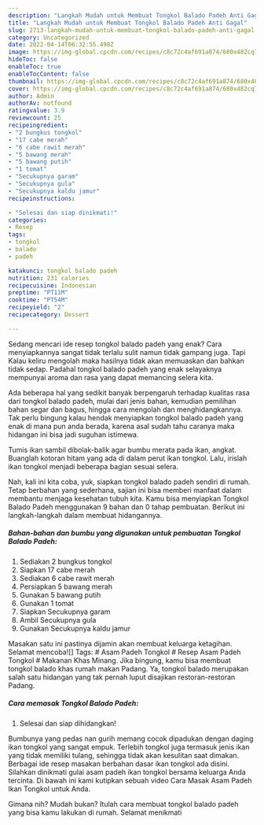 ```yaml
---
description: "Langkah Mudah untuk Membuat Tongkol Balado Padeh Anti Gagal"
title: "Langkah Mudah untuk Membuat Tongkol Balado Padeh Anti Gagal"
slug: 2713-langkah-mudah-untuk-membuat-tongkol-balado-padeh-anti-gagal
category: Uncategorized
date: 2022-04-14T06:32:55.498Z
image: https://img-global.cpcdn.com/recipes/c8c72c4af691a874/680x482cq70/tongkol-balado-padeh-foto-resep-utama.jpg
hideToc: false
enableToc: true
enableTocContent: false
thumbnail: https://img-global.cpcdn.com/recipes/c8c72c4af691a874/680x482cq70/tongkol-balado-padeh-foto-resep-utama.jpg
cover: https://img-global.cpcdn.com/recipes/c8c72c4af691a874/680x482cq70/tongkol-balado-padeh-foto-resep-utama.jpg
author: Admin
authorAv: notfound
ratingvalue: 3.9
reviewcount: 25
recipeingredient:
- "2 bungkus tongkol"
- "17 cabe merah"
- "6 cabe rawit merah"
- "5 bawang merah"
- "5 bawang putih"
- "1 tomat"
- "Secukupnya garam"
- "Secukupnya gula"
- "Secukupnya kaldu jamur"
recipeinstructions:

- "Selesai dan siap dinikmati!"
categories:
- Resep
tags:
- tongkol
- balado
- padeh

katakunci: tongkol balado padeh 
nutrition: 231 calories
recipecuisine: Indonesian
preptime: "PT11M"
cooktime: "PT54M"
recipeyield: "2"
recipecategory: Dessert

---
```



Sedang mencari ide resep tongkol balado padeh yang enak? Cara menyiapkannya sangat tidak terlalu sulit namun tidak gampang juga. Tapi Kalau keliru mengolah maka hasilnya tidak akan memuaskan dan bahkan tidak sedap. Padahal tongkol balado padeh yang enak selayaknya mempunyai aroma dan rasa yang dapat memancing selera kita.


Ada beberapa hal yang sedikit banyak berpengaruh terhadap kualitas rasa dari tongkol balado padeh, mulai dari jenis bahan, kemudian pemilihan bahan segar dan bagus, hingga cara mengolah dan menghidangkannya. Tak perlu bingung kalau hendak menyiapkan tongkol balado padeh yang enak di mana pun anda berada, karena asal sudah tahu caranya maka hidangan ini bisa jadi suguhan istimewa.

Tumis ikan sambil dibolak-balik agar bumbu merata pada ikan, angkat. Buanglah kotoran hitam yang ada di dalam perut ikan tongkol. Lalu, irislah ikan tongkol menjadi beberapa bagian sesuai selera.


Nah, kali ini kita coba, yuk, siapkan tongkol balado padeh sendiri di rumah. Tetap berbahan yang sederhana, sajian ini bisa memberi manfaat dalam membantu menjaga kesehatan tubuh kita. Kamu bisa menyiapkan Tongkol Balado Padeh menggunakan 9 bahan dan 0 tahap pembuatan. Berikut ini langkah-langkah dalam membuat hidangannya.

<!--inarticleads1-->

##### Bahan-bahan dan bumbu yang digunakan untuk pembuatan Tongkol Balado Padeh:

1. Sediakan 2 bungkus tongkol
1. Siapkan 17 cabe merah
1. Sediakan 6 cabe rawit merah
1. Persiapkan 5 bawang merah
1. Gunakan 5 bawang putih
1. Gunakan 1 tomat
1. Siapkan Secukupnya garam
1. Ambil Secukupnya gula
1. Gunakan Secukupnya kaldu jamur


Masakan satu ini pastinya dijamin akan membuat keluarga ketagihan. Selamat mencoba![] Tags: # Asam Padeh Tongkol # Resep Asam Padeh Tongkol # Makanan Khas Minang. Jika bingung, kamu bisa membuat tongkol balado khas rumah makan Padang. Ya, tongkol balado merupakan salah satu hidangan yang tak pernah luput disajikan restoran-restoran Padang. 

<!--inarticleads2-->

##### Cara memasak Tongkol Balado Padeh:


1. Selesai dan siap dihidangkan!

Bumbunya yang pedas nan gurih memang cocok dipadukan dengan daging ikan tongkol yang sangat empuk. Terlebih tongkol juga termasuk jenis ikan yang tidak memiliki tulang, sehingga tidak akan kesulitan saat dimakan. Berbagai ide resep masakan berbahan dasar ikan tongkol ada disini. Silahkan dinikmati gulai asam padeh ikan tongkol bersama keluarga Anda tercinta. Di bawah ini kami kutipkan sebuah video Cara Masak Asam Padeh Ikan Tongkol untuk Anda. 

Gimana nih? Mudah bukan? Itulah cara membuat tongkol balado padeh yang bisa kamu lakukan di rumah. Selamat menikmati
